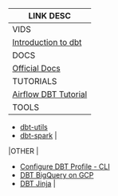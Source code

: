 
| LINK DESC  |
|---------|
|VIDS     |
[Introduction to dbt](https://www.youtube.com/watchv=M8oi7nSaWps)         |
|DOCS     |
[Official Docs](https://docs.getdbt.com/docs/introduction/)    |
|TUTORIALS     |
[Airflow DBT Tutorial](https://analyticsmayhem.com/dbt/apache-airflow-dbt-docker-compose/)     |
|TOOLS     |
- [dbt-utils](https://www.youtube.com/watchv=M8oi7nSaWps) 
- [dbt-spark](https://github.com/dbt-labs/dbt-spark)      |

|OTHER     |
- [Configure DBT Profile - CLI](https://docs.getdbt.com/dbt-cli/configure-your-profile)    
- [DBT BigQuery on GCP](https://docs.getdbt.com/tutorial/setting-up#create-a-bigquery-project) 
- [DBT Jinja](https://docs.getdbt.com/tutorial/using-jinja) |
